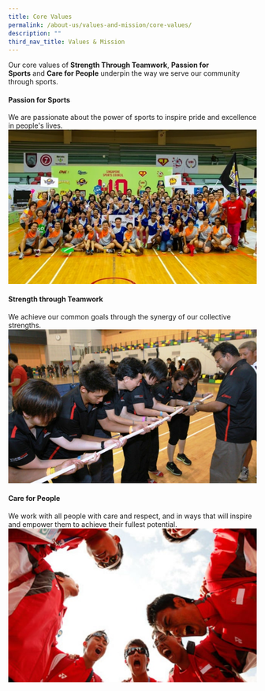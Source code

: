 ```yaml
---
title: Core Values
permalink: /about-us/values-and-mission/core-values/
description: ""
third_nav_title: Values & Mission
---
```

Our core values of **Strength Through Teamwork**, **Passion for Sports** and **Care for People** underpin the way we serve our community through sports.

#### **Passion for Sports**
We are passionate about the power of sports to inspire pride and excellence in people's lives.
![Passion for Sports](/images/About%20Us/Values%20&%20Mission/Core%20Values/Sport%20Singapore%20at%20Inter%20House%20Sports%20Comp.jpeg)

#### **Strength through Teamwork**
We achieve our common goals through the synergy of our collective strengths.
![Strength through Teamwork](/images/About%20Us/Values%20&%20Mission/Core%20Values/teamwork.jpeg)

#### **Care for People**
We work with all people with care and respect, and in ways that will inspire and empower them to achieve their fullest potential.![Care for People](/images/About%20Us/Values%20&%20Mission/Core%20Values/people.jpeg)